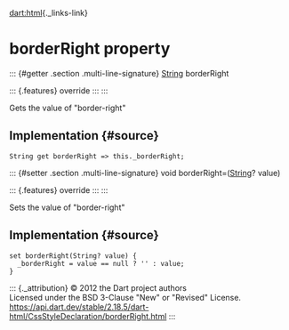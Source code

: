 [dart:html](../../dart-html/dart-html-library){._links-link}

borderRight property
====================

::: {#getter .section .multi-line-signature}
[String](../../dart-core/string-class) borderRight

::: {.features}
override
:::
:::

Gets the value of \"border-right\"

Implementation {#source}
--------------

``` {.language-dart data-language="dart"}
String get borderRight => this._borderRight;
```

::: {#setter .section .multi-line-signature}
void borderRight=([String](../../dart-core/string-class)? value)

::: {.features}
override
:::
:::

Sets the value of \"border-right\"

Implementation {#source}
--------------

``` {.language-dart data-language="dart"}
set borderRight(String? value) {
  _borderRight = value == null ? '' : value;
}
```

::: {._attribution}
© 2012 the Dart project authors\
Licensed under the BSD 3-Clause \"New\" or \"Revised\" License.\
<https://api.dart.dev/stable/2.18.5/dart-html/CssStyleDeclaration/borderRight.html>
:::
